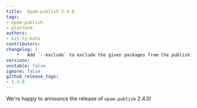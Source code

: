 ```yaml
---
title:  Opam-publish 2.4.0
tags:
- opam-publish
- platform
authors:
- kit-ty-kate
contributors:
changelog: |
    *   Add `--exclude` to exclude the given packages from the publishing process \[[#161](https://github.com/ocaml-opam/opam-publish/pull/161) [@kit-ty-kate](https://github.com/kit-ty-kate)\]
versions:
unstable: false
ignore: false
github_release_tags:
- 2.4.0
---
```


We're happy to announce the release of `opam-publish` 2.4.0!
